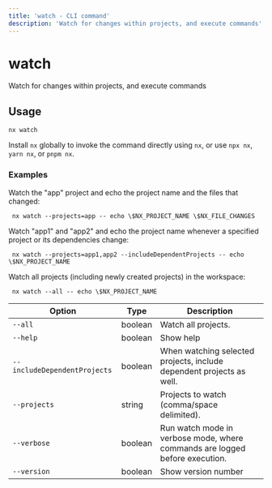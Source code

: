 ```yaml
---
title: 'watch - CLI command'
description: 'Watch for changes within projects, and execute commands'
---
```


# watch

Watch for changes within projects, and execute commands

## Usage

```shell
nx watch
```

Install `nx` globally to invoke the command directly using `nx`, or use `npx nx`, `yarn nx`, or `pnpm nx`.

### Examples

Watch the "app" project and echo the project name and the files that changed:

```shell
 nx watch --projects=app -- echo \$NX_PROJECT_NAME \$NX_FILE_CHANGES
```

Watch "app1" and "app2" and echo the project name whenever a specified project or its dependencies change:

```shell
 nx watch --projects=app1,app2 --includeDependentProjects -- echo \$NX_PROJECT_NAME
```

Watch all projects (including newly created projects) in the workspace:

```shell
 nx watch --all -- echo \$NX_PROJECT_NAME
```

| Option                       | Type    | Description                                                                 |
| ---------------------------- | ------- | --------------------------------------------------------------------------- |
| `--all`                      | boolean | Watch all projects.                                                         |
| `--help`                     | boolean | Show help                                                                   |
| `--includeDependentProjects` | boolean | When watching selected projects, include dependent projects as well.        |
| `--projects`                 | string  | Projects to watch (comma/space delimited).                                  |
| `--verbose`                  | boolean | Run watch mode in verbose mode, where commands are logged before execution. |
| `--version`                  | boolean | Show version number                                                         |

